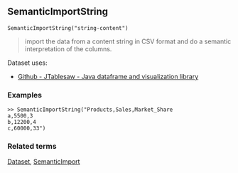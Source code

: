 ## SemanticImportString

```
SemanticImportString("string-content")
```
 
> import the data from a content string in CSV format and do a semantic interpretation of the columns.
 
Dataset uses:   
* [Github - JTablesaw - Java dataframe and visualization library ](https://github.com/jtablesaw/tablesaw)
  
### Examples 

```
>> SemanticImportString("Products,Sales,Market_Share
a,5500,3
b,12200,4
c,60000,33") 
```

### Related terms
[Dataset](Dataset.md), [SemanticImport](SemanticImport.md)